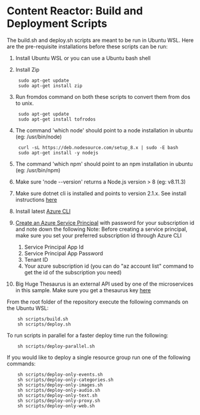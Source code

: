 # Content Reactor: Build and Deployment Scripts

The build.sh and deploy.sh scripts are meant to be run in Ubuntu WSL. Here are the pre-requisite installations before these scripts can be run:

1. Install Ubuntu WSL or you can use a Ubuntu bash shell
2. Install Zip
        
        sudo apt-get update
        sudo apt-get install zip        

2. Run fromdos command on both these scripts to convert them from dos to unix.
    
        sudo apt-get update
        sudo apt-get install tofrodos

3. The command 'which node' should point to a node installation in ubuntu (eg: /usr/bin/node)

        curl -sL https://deb.nodesource.com/setup_8.x | sudo -E bash
        sudo apt-get install -y nodejs
    
4. The command 'which npm' should point to an npm installation in ubuntu (eg: /usr/bin/npm)
5. Make sure 'node --version' returns a Node.js version > 8 (eg: v8.11.3)
6. Make sure dotnet cli is installed and points to version 2.1.x. See install instructions [here](https://www.microsoft.com/net/learn/get-started/linux/ubuntu16-04)
7. Install latest [Azure CLI](https://docs.microsoft.com/en-us/cli/azure/install-azure-cli-apt?view=azure-cli-latest)
8. [Create an Azure Service Principal](https://docs.microsoft.com/en-us/cli/azure/create-an-azure-service-principal-azure-cli?view=azure-cli-latest) with password for your subscription id and note down the following
Note: Before creating a service principal, make sure you set your preferred subscription id through Azure CLI
    1. Service Principal App Id
    2. Service Principal App Password
    3. Tenant ID
    4. Your azure subscription id (you can do "az account list" command to get the id of the subscription you need)
9. Big Huge Thesaurus is an external API used by one of the microservices in this sample. Make sure you get a thesaurus key [here](https://words.bighugelabs.com/api.php) 

From the root folder of the repository execute the following commands on the Ubuntu WSL:

        sh scripts/build.sh
        sh scripts/deploy.sh

To run scripts in parallel for a faster deploy time run the following:

        sh scripts/deploy-parallel.sh

If you would like to deploy a single resource group run one of the following commands:

        sh scripts/deploy-only-events.sh
        sh scripts/deploy-only-categories.sh
        sh scripts/deploy-only-images.sh
        sh scripts/deploy-only-audio.sh
        sh scripts/deploy-only-text.sh
        sh scripts/deploy-only-proxy.sh
        sh scripts/deploy-only-web.sh



